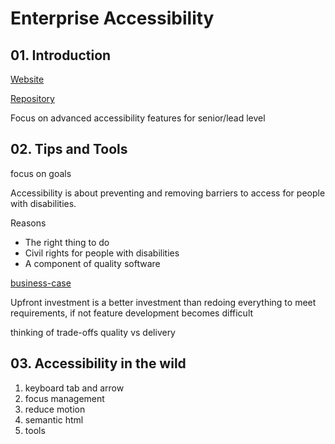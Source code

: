# Enterprise Accessibility

## 01. Introduction

[Website](https://enterprise-accessibility.vercel.app/)

[Repository](https://github.com/marcysutton/frontend-masters-enterprise-accessibility)

Focus on advanced accessibility features for senior/lead level

## 02. Tips and Tools

focus on goals

Accessibility is about preventing and removing barriers to access for people with disabilities.

Reasons

- The right thing to do
- Civil rights for people with disabilities
- A component of quality software

[business-case](https://www.w3.org/WAI/business-case/)

Upfront investment is a better investment than redoing everything to meet requirements, if not feature development becomes difficult

thinking of trade-offs quality vs delivery

## 03. Accessibility in the wild

1. keyboard tab and arrow
2. focus management
3. reduce motion
4. semantic html
5. tools
